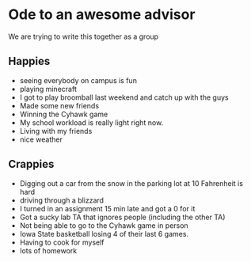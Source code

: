 # Ode to an awesome advisor
We are trying to write this together as a group


## Happies

- seeing everybody on campus is fun
- playing minecraft
-  I got to play broomball last weekend and catch up with the guys
-  Made some new friends
- Winning the Cyhawk game
- My school workload is really light right now.
- Living with my friends
- nice weather



## Crappies

- Digging out a car from the snow in the parking lot at 10 Fahrenheit is hard
- driving through a blizzard
- I turned in an assignment 15 min late and got a 0 for it
- Got a sucky lab TA that ignores people (including the other TA)
- Not being able to go to the Cyhawk game in person
- Iowa State basketball losing 4 of their last 6 games.
- Having to cook for myself
- lots of homework
